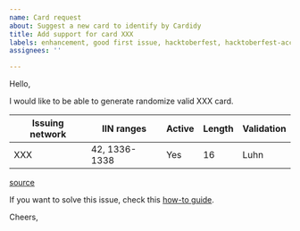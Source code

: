 ```yaml
---
name: Card request
about: Suggest a new card to identify by Cardidy
title: Add support for card XXX
labels: enhancement, good first issue, hacktoberfest, hacktoberfest-accepted
assignees: ''

---
```


<!-- Replace XXX with the new card -->
<!--Fill the table as per the wiki link or any other valid soure-->

Hello,

I would like to be able to generate randomize valid XXX card.

| Issuing network | IIN ranges | Active | Length |  Validation |
| -- | -- | -- | -- | -- |
| XXX | 42, 1336-1338 | Yes | 16 | Luhn |

[source](https://en.wikipedia.org/wiki/Payment_card_number#Issuer_identification_number_%28IIN%29)

If you want to solve this issue, check this [how-to guide]( https://github.com/d-edge/Cardidy/blob/main/CONTRIBUTING.md#add-a-new-card).

Cheers,
